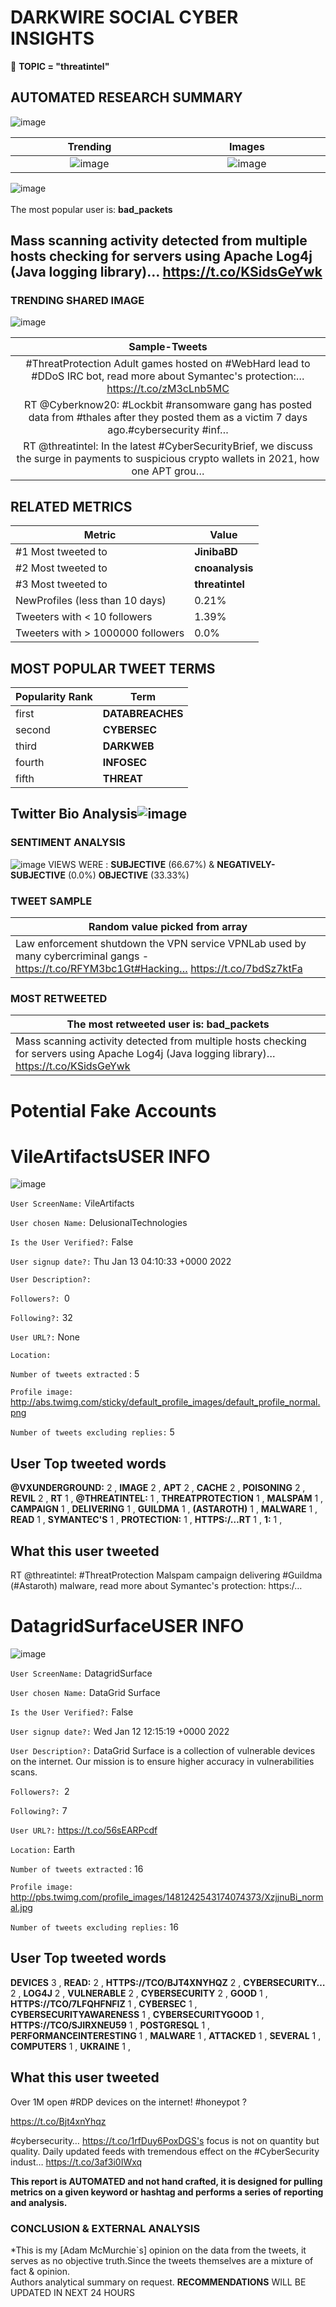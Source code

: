 # DARKWIRE SOCIAL CYBER INSIGHTS 
&#x1F34E; **TOPIC = "threatintel"**

## AUTOMATED RESEARCH SUMMARY
  ![image](darkLogo.png)   

|  Trending  |   Images | 
:-------------------------:|:-------------------------:
|  ![image](assets/threatintel/imageFile1.jpg)     <img width=200/> | ![image](assets/threatintel/imageFile2.jpg) <img width=200/> |   
 
 
![image](assets/threatintel/TWEETS.png)
<br></br>
The most popular user is: **bad_packets**  
 

## Mass scanning activity detected from multiple hosts checking for servers using Apache Log4j (Java logging library)… https://t.co/KSidsGeYwk 

  




### TRENDING SHARED IMAGE

![image](assets/threatintel/twitterPostedImage.png)



|                **Sample-Tweets**        |
| :-------------: |
| #ThreatProtection Adult games hosted on #WebHard lead to #DDoS IRC bot, read more about Symantec's protection:… https://t.co/zM3cLnb5MC |
| RT @Cyberknow20: #Lockbit #ransomware gang has posted data from #thales after they posted them as a victim 7 days ago.#cybersecurity #inf… |
| RT @threatintel: In the latest #CyberSecurityBrief, we discuss the surge in payments to suspicious crypto wallets in 2021, how one APT grou… |

## RELATED METRICS<br>
| Metric | Value |
| ------------- | ------------- |
| #1 Most tweeted to  | **JinibaBD** |
| #2 Most tweeted to  | **cnoanalysis** |
| #3 Most tweeted to  | **threatintel** |
| NewProfiles (less than 10 days) | 0.21%  |
| Tweeters with < 10 followers  | 1.39%|
| Tweeters with > 1000000 followers  | 0.0%  |



## MOST POPULAR TWEET TERMS 


| Popularity Rank  | Term |
| ------------- | ------------- |
| first  | **DATABREACHES**  |
| second  | **CYBERSEC**  |
| third  | **DARKWEB** |
| fourth  | **INFOSEC**  |
| fifth  | **THREAT**  |


## Twitter Bio Analysis![image](assets/threatintel/BIO.png)
### SENTIMENT ANALYSIS
![image](assets/threatintel/sentiment.png)
VIEWS WERE : **SUBJECTIVE**  (66.67%) & **NEGATIVELY-SUBJECTIVE** (0.0%) **OBJECTIVE** (33.33%)

### TWEET SAMPLE 
| Random value picked from array |
| ------------- |
|Law enforcement shutdown the VPN service VPNLab used by many cybercriminal gangs - https://t.co/RFYM3bc1Gt#Hacking… https://t.co/7bdSz7ktFa |

### MOST RETWEETED 

| The most retweeted user is: **bad_packets**  |
| ------------- |
| Mass scanning activity detected from multiple hosts checking for servers using Apache Log4j (Java logging library)… https://t.co/KSidsGeYwk |

# Potential Fake Accounts
 
# VileArtifactsUSER INFO
![image](http://abs.twimg.com/sticky/default_profile_images/default_profile_normal.png)
 
`User ScreenName:` VileArtifacts 
 
`User chosen Name:` DelusionalTechnologies 
 
`Is the User Verified?:` False 
 
`User signup date?:` Thu Jan 13 04:10:33 +0000 2022 
 
`User Description?:`  
 
`Followers?: `0 
 
`Following?:` 32 
 
`User URL?:` None 
 
`Location:`  
 
`Number of tweets extracted`  : 5 
 
`Profile image:` http://abs.twimg.com/sticky/default_profile_images/default_profile_normal.png 
 
`Number of tweets excluding replies:` 5 
 

 

 
## User Top tweeted words 
 
**@VXUNDERGROUND:** 2 , **IMAGE** 2 , **APT** 2 , **CACHE** 2 , **POISONING** 2 , **REVIL** 2 , **RT** 1 , **@THREATINTEL:** 1 , **THREATPROTECTION** 1 , **MALSPAM** 1 , **CAMPAIGN** 1 , **DELIVERING** 1 , **GUILDMA** 1 , **(ASTAROTH)** 1 , **MALWARE** 1 , **READ** 1 , **SYMANTEC'S** 1 , **PROTECTION:** 1 , **HTTPS:/…RT** 1 , **1:** 1 , 
 
## What this user tweeted
 
RT @threatintel: #ThreatProtection Malspam campaign delivering #Guildma (#Astaroth) malware, read more about Symantec's protection: https:/…
 
# DatagridSurfaceUSER INFO
![image](http://pbs.twimg.com/profile_images/1481242543174074373/XzjjnuBi_normal.jpg)
 
`User ScreenName:` DatagridSurface 
 
`User chosen Name:` DataGrid Surface 
 
`Is the User Verified?:` False 
 
`User signup date?:` Wed Jan 12 12:15:19 +0000 2022 
 
`User Description?:` DataGrid Surface is a collection of vulnerable devices on the internet. Our mission is to ensure higher accuracy in vulnerabilities scans. 
 
`Followers?: `2 
 
`Following?:` 7 
 
`User URL?:` https://t.co/56sEARPcdf 
 
`Location:` Earth 
 
`Number of tweets extracted`  : 16 
 
`Profile image:` http://pbs.twimg.com/profile_images/1481242543174074373/XzjjnuBi_normal.jpg 
 
`Number of tweets excluding replies:` 16 
 

 

 
## User Top tweeted words 
 
**DEVICES** 3 , **READ:** 2 , **HTTPS://TCO/BJT4XNYHQZ** 2 , **CYBERSECURITY…** 2 , **LOG4J** 2 , **VULNERABLE** 2 , **CYBERSECURITY** 2 , **GOOD** 1 , **HTTPS://TCO/7LFQHFNFIZ** 1 , **CYBERSEC** 1 , **CYBERSECURITYAWARENESS** 1 , **CYBERSECURITYGOOD** 1 , **HTTPS://TCO/SJIRXNEU59** 1 , **POSTGRESQL** 1 , **PERFORMANCEINTERESTING** 1 , **MALWARE** 1 , **ATTACKED** 1 , **SEVERAL** 1 , **COMPUTERS** 1 , **UKRAINE** 1 , 
 
## What this user tweeted
 
Over 1M open #RDP devices on the internet! #honeypot ?

https://t.co/Bjt4xnYhqz

#cybersecurity… https://t.co/1rfDuy6PoxDGS's focus is not on quantity but quality. Daily updated feeds with tremendous effect on the #CyberSecurity indust… https://t.co/3af3i0IWxq
 

<b> This report is AUTOMATED and not hand crafted, it is designed for pulling metrics on a given keyword or hashtag and performs a series of reporting and analysis.</b>  
### CONCLUSION & EXTERNAL ANALYSIS

*This is my [Adam McMurchie`s] opinion on the data from the tweets, it serves as no objective truth.Since the tweets themselves are a mixture of fact & opinion.<br>
Authors analytical summary on request.
**RECOMMENDATIONS** WILL BE UPDATED IN NEXT  24 HOURS <br>